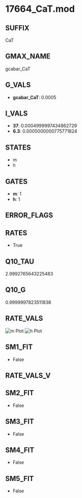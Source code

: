 # 17664_CaT.mod

## SUFFIX

CaT

## GMAX_NAME

gcabar_CaT

## G_VALS

- **gcabar_CaT**: 0.0005

## I_VALS

- **37**: 0.0004999997434862729
- **6.3**: 0.0005000000775771824

## STATES

- m
- h

## GATES

- **m**: 1
- **h**: 1

## ERROR_FLAGS


## RATES

- True

## Q10_TAU

2.9992765643225483

## Q10_G

0.9999997823511838

## RATE_VALS

![m Plot](/Users/pbozelos/Dropbox/icg-Chai-Panos/supermodels/output_markdown_files/Ca/17664_CaT.mod/images/m.png)
![h Plot](/Users/pbozelos/Dropbox/icg-Chai-Panos/supermodels/output_markdown_files/Ca/17664_CaT.mod/images/h.png)

## SM1_FIT

- False

## RATE_VALS_V

## SM2_FIT

- False

## SM3_FIT

- False

## SM4_FIT

- False

## SM5_FIT

- False

